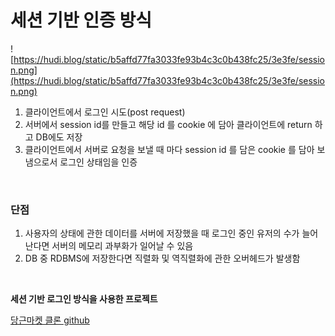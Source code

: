 # 세션 기반 인증 방식
![https://hudi.blog/static/b5affd77fa3033fe93b4c3c0b438fc25/3e3fe/session.png](https://hudi.blog/static/b5affd77fa3033fe93b4c3c0b438fc25/3e3fe/session.png)

1. 클라이언트에서 로그인 시도(post request)
2. 서버에서 session id를 만들고 해당 id 를 cookie 에 담아 클라이언트에 return 하고 DB에도 저장
3. 클라이언트에서 서버로 요청을 보낼 때 마다 session id 를 담은 cookie 를 담아 보냄으로서 로그인 상태임을 인증

</br>

### 단점

1. 사용자의 상태에 관한 데이터를 서버에 저장했을 때 로그인 중인 유저의 수가 늘어난다면 서버의 메모리 과부화가 일어날 수 있음
2. DB 중 RDBMS에 저장한다면 직렬화 및 역직렬화에 관한 오버헤드가 발생함

</br>

**세션 기반 로그인 방식을 사용한 프로젝트**

[당근마켓 클론 github](https://github.com/GEON1999/carrot-market)
